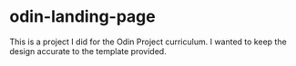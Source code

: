 # odin-landing-page

This is a project I did for the Odin Project curriculum. I wanted to keep the design accurate to the template provided.
